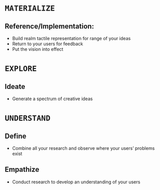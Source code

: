 # `MATERIALIZE`
## Reference/Implementation:
- Build realm tactile representation for range of your ideas
- Return to your users for feedback
- Put the vision into effect
# `EXPLORE`
## Ideate
- Generate a spectrum of creative ideas
# `UNDERSTAND`
## Define
- Combine all your research and observe where your users’ problems exist
## Empathize
- Conduct research to develop an understanding of your users

